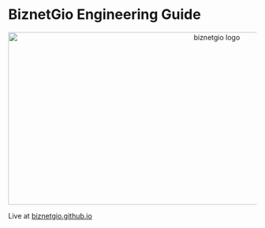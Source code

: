 # BiznetGio Engineering Guide

<p align="center">
<img alt="biznetgio logo" src="https://www.biznetnetworks.com/assets/img/biznet-brand-center/logo/giocloud/Biznet_GioCloud_Logo.jpg"  height="350" width="830">
</p>

Live at [biznetgio.github.io](https://biznetgio.github.io/)
